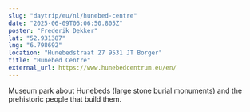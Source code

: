```yaml
---
slug: "daytrip/eu/nl/hunebed-centre"
date: "2025-06-09T06:06:50.805Z"
poster: "Frederik Dekker"
lat: "52.931387"
lng: "6.798692"
location: "Hunebedstraat 27 9531 JT Borger"
title: "Hunebed Centre"
external_url: https://www.hunebedcentrum.eu/en/
---
```

Museum park about Hunebeds (large stone burial monuments) and the prehistoric people that build them.